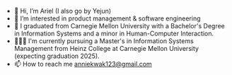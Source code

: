 - 👋 Hi, I’m Ariel (I also go by Yejun)
- 👀 I’m interested in product management & software engineering
- 🌱 I graduated from Carnegie Mellon University with a Bachelor's Degree in Information Systems and a minor in Human-Computer Interaction.
- 👩🏻‍💻 I'm currently pursuing a Master's in Information Systems Management from Heinz College at Carnegie Mellon University (expecting graduation 2025). 
- 📫 How to reach me anniekwak123@gmail.com

<!---
arielkwak/arielkwak is a ✨ special ✨ repository because its `README.md` (this file) appears on your GitHub profile.
You can click the Preview link to take a look at your changes.
--->
